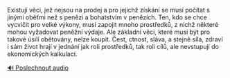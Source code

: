 
Existují věci, jež nejsou na prodej a pro jejichž získání se musí počítat s jinými oběťmi než s penězi a bohatstvím v penězích. Ten, kdo se chce vycvičit pro velké výkony, musí zapojit mnoho prostředků, z nichž některé mohou vyžadovat peněžní výdaje. Ale základní věci, které musí být pro takové úsilí obětovány, nelze koupit. Čest, ctnost, sláva, a stejně síla, zdraví i sám život hrají v jednání jak roli prostředků, tak roli cílů, ale nevstupují do ekonomických kalkulací.

[🔊 Poslechnout audio](/data/7-paragraphs/audio/chapter_42/para_006-Existuj-vci-je-nejsou-na-prodej-a-pro-jejich.mp3)
